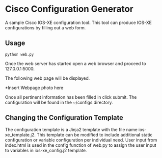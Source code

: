 # Cisco Configuration Generator
A sample Cisco IOS-XE configuration tool. This tool can produce IOS-XE
configurations by filling out a web form. 

## Usage
```
python web.py
``` 
Once the web server has started open a web browser and proceed to 
127.0.0.1:5000.

The following web page will be displayed.

*Insert Webpage photo here

Once all pertinent information has been filled in click submit.
The configuration will be found in the ~/configs directory.

## Changing the Configuration Template
The configuration template is a Jinja2 template with the file
name ios-xe_template.j2. This template can be
modified to include additional static configuration or variable
configuration per individual need. User input from index.html is used
in the config function of web.py to assign the user input to variables
in ios-xe_config.j2 template. 

